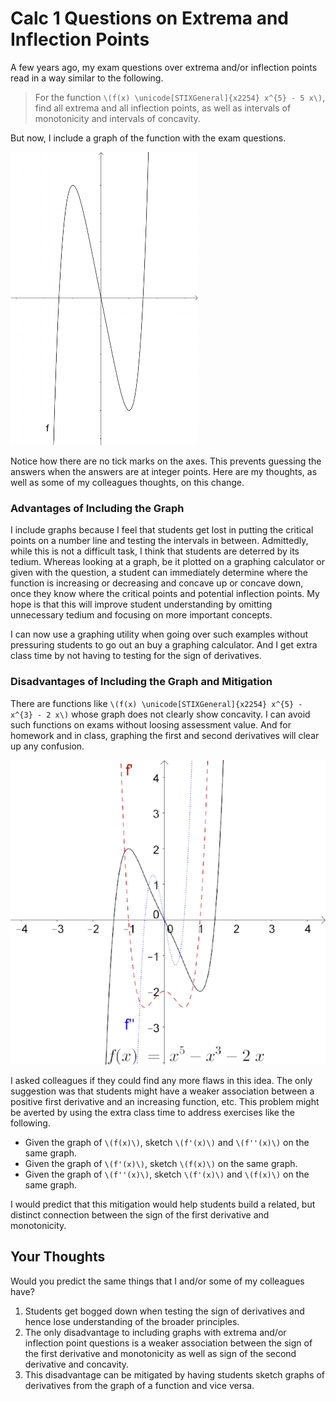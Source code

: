 # Calc 1 Questions on Extrema and Inflection Points
A few years ago, my exam questions over extrema and/or inflection points read
in a way similar to the following.

> For the function `\(f(x) \unicode[STIXGeneral]{x2254} x^{5} - 5 x\)`,
> find all extrema and all inflection points, as well as intervals of
> monotonicity and intervals of concavity.

But now, I include a graph of the function with the exam questions.

![Graph of y = x^5 - 5 x with no labeled tick marks](./func-plot.png)

Notice how there are no tick marks on the axes. This prevents guessing the 
answers when the answers are at integer points. Here are my thoughts, as well 
as some of my colleagues thoughts, on this change.

### Advantages of Including the Graph
I include graphs because I feel that students get lost in putting the critical 
points on a number line and testing the intervals in between. Admittedly, while 
this is not a difficult task, I think that students are deterred by its tedium. 
Whereas looking at a graph, be it plotted on a graphing calculator or given
with the question, a student can immediately determine where the function is 
increasing or decreasing and concave up or concave down, once they know where 
the critical points and potential inflection points. My hope is that this will 
improve student understanding by omitting unnecessary tedium and focusing on
more important concepts.

I can now use a graphing utility when going over such examples without
pressuring students to go out an buy a graphing calculator. And I get extra
class time by not having to testing for the sign of derivatives.

### Disadvantages of Including the Graph and Mitigation

There are functions like
`\(f(x) \unicode[STIXGeneral]{x2254} x^{5} - x^{3} - 2 x\)` whose graph does
not clearly show concavity. I can avoid such functions on exams without loosing 
assessment value. And for homework and in class, graphing the first and second 
derivatives will clear up any confusion.

![Graph of y = x^5 - x^3 - 2 x and its first and second derivatives showing the original function which shows the original function has three inflection points near 0](./func-derivs-plot.png)

I asked colleagues if they could find any more flaws in this idea. The only 
suggestion was that students might have a weaker association between a positive 
first derivative and an increasing function, etc. This problem might be averted 
by using the extra class time to address exercises like the following.

* Given the graph of `\(f(x)\)`, sketch `\(f'(x)\)`  and `\(f''(x)\)`  on the
same graph.
* Given the graph of `\(f'(x)\)`, sketch `\(f(x)\)` on the same graph.
* Given the graph of `\(f''(x)\)`, sketch `\(f'(x)\)`  and `\(f(x)\)`  on the
same graph.

I would predict that this mitigation would help students build a related, but 
distinct connection between the sign of the first derivative and monotonicity.

## Your Thoughts

Would you predict the same things that I and/or some of my colleagues have?

1. Students get bogged down when testing the sign of derivatives and hence lose 
understanding of the broader principles.
1. The only disadvantage to including graphs with extrema and/or inflection 
point questions is a weaker association between the sign of the first 
derivative and monotonicity as well as sign of the second derivative and 
concavity.
1. This disadvantage can be mitigated by having students sketch graphs of 
derivatives from the graph of a function and vice versa.

<!--
spell-checker:ignore STIX 
-->

